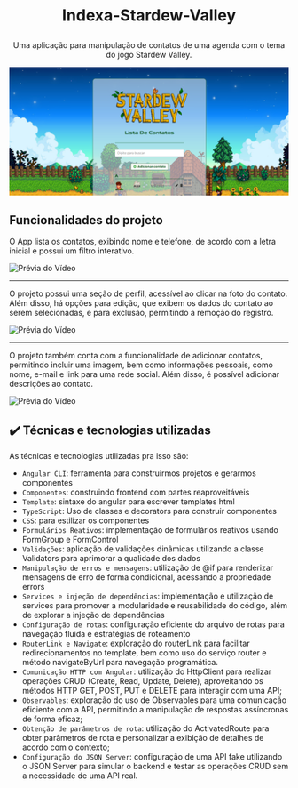 
# <p align="center">Indexa-Stardew-Valley</p>

<p align="center">
  Uma aplicação para manipulação de contatos de uma agenda com o tema do jogo Stardew Valley.
</p>

![Descrição da Imagem](/img/readme.img.png)


## Funcionalidades do projeto

O App lista os contatos, exibindo nome e telefone, de acordo com a letra inicial e possui um filtro interativo.

![Prévia do Vídeo](/img/video.tela.gif)

<hr>

O projeto possui uma seção de perfil, acessível ao clicar na foto do contato. Além disso, há opções para edição, que exibem os dados do contato ao serem selecionadas, e para exclusão, permitindo a remoção do registro.

![Prévia do Vídeo](/img/video.perfil.gif)

<hr>

O projeto também conta com a funcionalidade de adicionar contatos, permitindo incluir uma imagem, bem como informações pessoais, como nome, e-mail e link para uma rede social. Além disso, é possível adicionar descrições ao contato.

![Prévia do Vídeo](/img/video.adicionar.gif)

## ✔️ Técnicas e tecnologias utilizadas

As técnicas e tecnologias utilizadas pra isso são:

- `Angular CLI`: ferramenta para construirmos projetos e gerarmos componentes
- `Componentes`: construindo frontend com partes reaproveitáveis
- `Template`: sintaxe do angular para escrever templates html
- `TypeScript`: Uso de classes e decorators para construir componentes
- `CSS`: para estilizar os componentes
- `Formulários Reativos`: implementação de formulários reativos usando FormGroup e FormControl
- `Validações`: aplicação de validações dinâmicas utilizando a classe Validators para aprimorar a qualidade dos dados
- `Manipulação de erros e mensagens`: utilização de @if para renderizar mensagens de erro de forma condicional, acessando a propriedade errors
- `Services e injeção de dependências`: implementação e utilização de services para promover a modularidade e reusabilidade do código, além de explorar a injeção de dependências
- `Configuração de rotas`: configuração eficiente do arquivo de rotas para navegação fluida e estratégias de roteamento
- `RouterLink e Navigate`: exploração do routerLink para facilitar redirecionamentos no template, bem como uso do serviço router e método navigateByUrl para navegação programática.
- `Comunicação HTTP com Angular`: utilização do HttpClient para realizar operações CRUD (Create, Read, Update, Delete), aproveitando os métodos HTTP GET, POST, PUT e DELETE para interagir com uma API;
- `Observables`: exploração do uso de Observables para uma comunicação eficiente com a API, permitindo a manipulação de respostas assíncronas de forma eficaz;
- `Obtenção de parâmetros de rota`: utilização do ActivatedRoute para obter parâmetros de rota e personalizar a exibição de detalhes de acordo com o contexto;
- `Configuração do JSON Server`: configuração de uma API fake utilizando o JSON Server para simular o backend e testar as operações CRUD sem a necessidade de uma API real.


